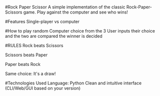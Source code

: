 #Rock Paper Scissor
A simple implementation of the classic Rock-Paper-Scissors game. Play against the computer and see who wins!

#Features
Single-player vs computer

#How to play
random Computer choice from the 3
User inputs their choice and the two are compared
the winner is decided

#RULES
Rock beats Scissors

Scissors beats Paper

Paper beats Rock

Same choice: It's a draw!


#Technologies Used
Language: Python 
Clean and intuitive interface (CLI/Web/GUI based on your version)
